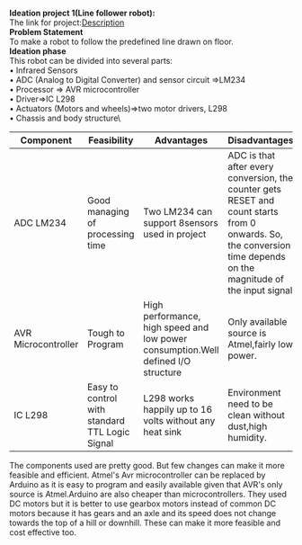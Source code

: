 __Ideation project 1(Line follower robot):__<br/>
The link for project:[Description](https://github.com/Ankit017-c/Electronic-Projects/blob/master/elecprojects.md) <br/>
__Problem Statement__<br/>
To make a robot to follow the predefined line drawn on floor. <br/>
__Ideation phase__ <br/>
This robot can be divided into several parts:\
• Infrared Sensors\
• ADC (Analog to Digital Converter) and sensor circuit =>LM234 \
• Processor => AVR microcontroller\
• Driver=>IC L298\
• Actuators (Motors and wheels)=>two motor drivers, L298\
• Chassis and body structure\

|Component|Feasibility|Advantages|Disadvantages|
|---------|-----------|----------|-------------|
|ADC LM234|Good managing of processing time|Two LM234 can support 8sensors used in project|ADC is that after every conversion, the counter gets RESET and count starts from 0 onwards. So, the conversion time depends on the magnitude of the input signal|
|AVR Microcontroller|Tough to Program|High performance, high speed and low power consumption.Well defined I/O structure|Only available source is Atmel,fairly low power.|
|IC L298|Easy to control with standard TTL Logic Signal|L298 works happily up to 16 volts without any heat sink|Environment need to be clean without dust,high humidity.|

The components used are pretty good.
But few changes can make it more feasible and efficient.
Atmel's Avr microcontroller can be replaced by Arduino as it is easy to program and easily available given that AVR's only source is Atmel.Arduino are also cheaper than microcontrollers.
They used DC motors but it is better to use gearbox motors instead of common DC motors because it has gears and an axle and its
speed does not change towards the top of a hill or downhill.
These can make it more feasible and cost effective too.
